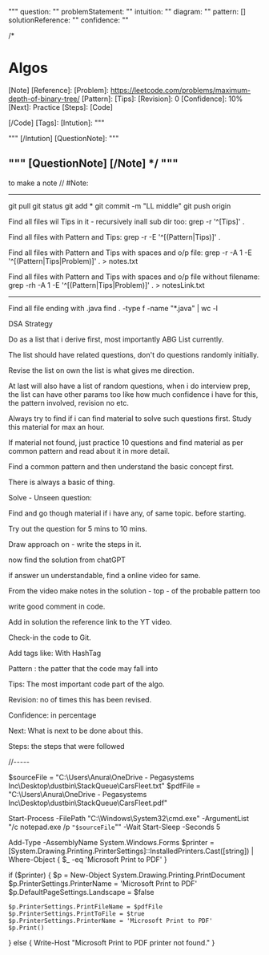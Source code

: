 
"""
question: ""
problemStatement: ""
intuition: ""
diagram: ""
pattern: []
solutionReference: ""
confidence: ""


/*
# Algos
[Note]
[Reference]: 
[Problem]: https://leetcode.com/problems/maximum-depth-of-binary-tree/
[Pattern]: 
[Tips]: 
[Revision]: 0
[Confidence]: 10%
[Next]: Practice 
[Steps]: 
[Code]	
	
[/Code]
[Tags]: 
[Intution]: 
"""

"""
[/Intution]
[QuestionNote]: 
"""

"""
[QuestionNote]
[/Note]
*/
"""
--
 to make a note
// #Note: 

---



git pull
git status
git add *
git commit -m "LL middle"
git push origin


Find all files wil Tips in it - recursively inall sub dir too: 
	grep -r '^\[Tips\]' .

Find all files with Pattern and Tips: 
	grep -r -E '^\[(Pattern|Tips)\]' .

Find all files with Pattern and Tips with spaces and o/p file:
	grep -r -A 1 -E '^\[(Pattern|Tips|Problem)\]' . > notes.txt


Find all files with Pattern and Tips with spaces and o/p file without filename:
	grep -rh -A 1 -E '^\[(Pattern|Tips|Problem)\]' . > notesLink.txt

---

Find all file ending with .java
	find . -type f -name "*.java" | wc -l






DSA Strategy

Do as a list that i derive first, most importantly ABG List currently. 

The list should have related questions, don't do questions randomly initially. 

Revise the list on own the list is what gives me direction. 

At last will also have a list of random questions, when i do interview prep, the list can have other params too like how much confidence i have for this, the pattern involved, revision no etc. 

Always try to find if i can find material to solve such questions first. Study this material for max an hour. 

If material not found, just practice 10 questions and find material as per common pattern and read about it in more detail. 

Find a common pattern and then understand the basic concept first. 

There is always a basic of thing. 

Solve - Unseen question:

Find and go though material if i have any, of same topic. before starting.

Try out the question for 5 mins to 10 mins. 

Draw approach on   - write the steps in it.

now find the solution from chatGPT

if answer un understandable, find a online video for same. 

From the video make notes in the solution - top - of the probable pattern too

write good comment in code. 

Add in solution the reference link to the YT video. 

Check-in the code to Git. 



Add tags like: With HashTag

Pattern : the patter that the code may fall into

Tips: The most important code part of the algo.

Revision: no of times this has been revised.

Confidence: in percentage

Next: What is next to be done about this.

Steps: the steps that were followed

//-----


$sourceFile = "C:\Users\Anura\OneDrive - Pegasystems Inc\Desktop\dustbin\StackQueue\CarsFleet.txt"
$pdfFile = "C:\Users\Anura\OneDrive - Pegasystems Inc\Desktop\dustbin\StackQueue\CarsFleet.pdf"

Start-Process -FilePath "C:\Windows\System32\cmd.exe" -ArgumentList "/c notepad.exe /p `"$sourceFile`"" -Wait
Start-Sleep -Seconds 5

Add-Type -AssemblyName System.Windows.Forms
$printer = [System.Drawing.Printing.PrinterSettings]::InstalledPrinters.Cast([string]) | Where-Object { $_ -eq 'Microsoft Print to PDF' }

if ($printer) {
    $p = New-Object System.Drawing.Printing.PrintDocument
    $p.PrinterSettings.PrinterName = 'Microsoft Print to PDF'
    $p.DefaultPageSettings.Landscape = $false

    $p.PrinterSettings.PrintFileName = $pdfFile
    $p.PrinterSettings.PrintToFile = $true
    $p.PrinterSettings.PrinterName = 'Microsoft Print to PDF'
    $p.Print()
}
else {
    Write-Host "Microsoft Print to PDF printer not found."
}
